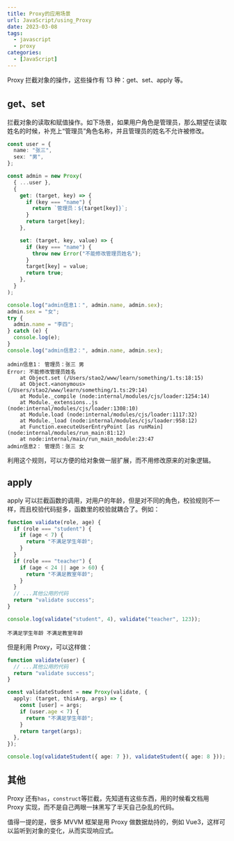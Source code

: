 ```yaml
---
title: Proxy的应用场景
url: JavaScript/using_Proxy
date: 2023-03-08
tags:
  - javascript
  - proxy
categories:
  - [JavaScript]
---
```


Proxy 拦截对象的操作，这些操作有 13 种：get、set、apply 等。

## get、set

拦截对象的读取和赋值操作。如下场景，如果用户角色是管理员，那么期望在读取姓名的时候，补充上“管理员”角色名称，并且管理员的姓名不允许被修改。

```ts
const user = {
  name: "张三",
  sex: "男",
};

const admin = new Proxy(
  { ...user },
  {
    get: (target, key) => {
      if (key === "name") {
        return `管理员：${target[key]}`;
      }
      return target[key];
    },

    set: (target, key, value) => {
      if (key === "name") {
        throw new Error("不能修改管理员姓名");
      }
      target[key] = value;
      return true;
    },
  }
);

console.log("admin信息1：", admin.name, admin.sex);
admin.sex = "女";
try {
  admin.name = "李四";
} catch (e) {
  console.log(e);
}
console.log("admin信息2：", admin.name, admin.sex);
```

```shell
admin信息1： 管理员：张三 男
Error: 不能修改管理员姓名
    at Object.set (/Users/stao2/www/learn/something/1.ts:18:15)
    at Object.<anonymous> (/Users/stao2/www/learn/something/1.ts:29:14)
    at Module._compile (node:internal/modules/cjs/loader:1254:14)
    at Module._extensions..js (node:internal/modules/cjs/loader:1308:10)
    at Module.load (node:internal/modules/cjs/loader:1117:32)
    at Module._load (node:internal/modules/cjs/loader:958:12)
    at Function.executeUserEntryPoint [as runMain] (node:internal/modules/run_main:81:12)
    at node:internal/main/run_main_module:23:47
admin信息2： 管理员：张三 女
```

利用这个规则，可以方便的给对象做一层扩展，而不用修改原来的对象逻辑。

## apply

apply 可以拦截函数的调用，对用户的年龄，但是对不同的角色，校验规则不一样，而且校验代码挺多，函数里的校验就耦合了。例如：

```ts
function validate(role, age) {
  if (role === "student") {
    if (age < 7) {
      return "不满足学生年龄";
    }
  }
  if (role === "teacher") {
    if (age < 24 || age > 60) {
      return "不满足教室年龄";
    }
  }
  // ...其他公用的代码
  return "validate success";
}

console.log(validate("student", 4), validate("teacher", 123));
```

```shell
不满足学生年龄 不满足教室年龄
```

但是利用 Proxy，可以这样做：

```ts
function validate(user) {
  // ...其他公用的代码
  return "validate success";
}

const validateStudent = new Proxy(validate, {
  apply: (target, thisArg, args) => {
    const [user] = args;
    if (user.age < 7) {
      return "不满足学生年龄";
    }
    return target(args);
  },
});

console.log(validateStudent({ age: 7 }), validateStudent({ age: 8 }));
```

## 其他

Proxy 还有`has`，`construct`等拦截，先知道有这些东西，用的时候看文档用 Proxy 实现，而不是自己两眼一抹黑写了半天自己杂乱的代码。

值得一提的是，很多 MVVM 框架是用 Proxy 做数据劫持的，例如 Vue3，这样可以监听到对象的变化，从而实现响应式。
